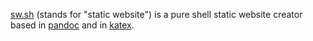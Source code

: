 [sw.sh](https://github.com/yxm-dev/sw.sh) (stands for "static website") is a pure shell static website creator
based in [pandoc](https://github.com/jgm/pandoc) and in [katex](https://github.com/KaTeX/KaTeX). 
